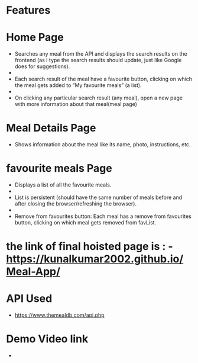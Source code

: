 # Features 
# Home Page
- Searches any meal from the API and displays the search results on the frontend (as I type the search results should update, just like Google does for suggestions).
- 
- Each search result of the meal  have a favourite button, clicking on which the meal gets  added to “My favourite meals” (a list).
- 
- On clicking any particular search result (any meal), open a new page with more information about that meal(meal page)

# Meal Details Page

- Shows information about the meal like its name, photo, instructions, etc.

# favourite meals Page

- Displays a list of all the favourite meals.
- 
- List is persistent (should have the same number of meals before and after closing the browser/refreshing the browser).
- 
- Remove from favourites button: Each meal has a remove from favourites button, clicking on which meal gets removed from favList.

# the link of final hoisted page is : - https://kunalkumar2002.github.io/Meal-App/

# API Used
- https://www.themealdb.com/api.php

# Demo Video link
- 
